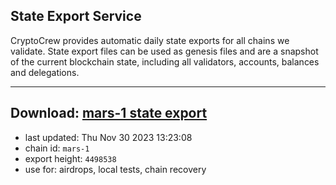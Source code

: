 ## State Export Service
CryptoCrew provides automatic daily state exports for all chains we validate. State export files can be used as genesis files and are a snapshot of the current blockchain state, including all validators, accounts, balances and delegations.

---
**Download: [mars-1 state export](https://dl.ccvalidators.com/SERVICE/mars/mars-1_export_4498538.json)**
---

- last updated: Thu Nov 30 2023 13:23:08
- chain id: `mars-1`
- export height: `4498538`
- use for: airdrops, local tests, chain recovery
